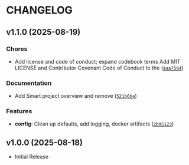 # CHANGELOG

<!-- version list -->

## v1.1.0 (2025-08-19)

### Chores

- Add license and code of conduct; expand codebook terms Add MIT LICENSE and Contributor Covenant
  Code of Conduct to the
  ([`4aa7594`](https://github.com/extinctCoder/smart_grid/commit/4aa7594a0b5c091dddcc5df76d11a77092a67f49))

### Documentation

- Add Smart project overview and remove
  ([`521b6be`](https://github.com/extinctCoder/smart_grid/commit/521b6be9b436d4a0c79deba55b3a1252b54e306e))

### Features

- **config**: Clean up defaults, add logging, docker artifacts
  ([`2b95123`](https://github.com/extinctCoder/smart_grid/commit/2b951239a930c39cdf45603d1840948eac9ac485))


## v1.0.0 (2025-08-18)

- Initial Release

